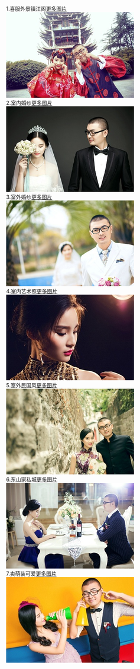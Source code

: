1.喜服外景镇江阁[更多图片](http://yuzidong.github.io/photo_a)   
![a](https://github.com/yuzidong/photolist/blob/master/images/a.jpg?raw=true)  
2.室内婚纱[更多图片](http://yuzidong.github.io/photo_b)  
![b](https://github.com/yuzidong/photolist/blob/master/images/b.jpg?raw=true)   
3.室外婚纱[更多图片](http://yuzidong.github.io/photo_d)   
![d](https://github.com/yuzidong/photolist/blob/master/images/d.jpg?raw=true)  
4.室内艺术照[更多图片](http://yuzidong.github.io/photo_e)     
![e](https://github.com/yuzidong/photolist/blob/master/images/e.jpg?raw=true)   
5.室外民国风[更多图片](http://yuzidong.github.io/photo_f)    
![f](https://github.com/yuzidong/photolist/blob/master/images/f.jpg?raw=true)   
6.东山家私城[更多图片](http://yuzidong.github.io/photo_g)   
![g](https://github.com/yuzidong/photolist/blob/master/images/g.jpg?raw=true)     
7.卖萌装可爱[更多图片](http://yuzidong.github.io/photo_h)  
![h](https://github.com/yuzidong/photolist/blob/master/images/h.jpg?raw=true)  
